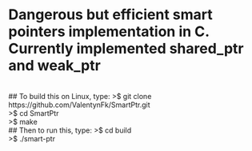 # Dangerous but efficient smart pointers implementation in C.</br>Currently implemented shared_ptr and weak_ptr
</br>
## To build this on Linux, type:
>$ git clone https://github.com/ValentynFk/SmartPtr.git</br>
>$ cd SmartPtr</br>
>$ make</br>
## Then to run this, type:
>$ cd build</br>
>$ ./smart-ptr</br>
